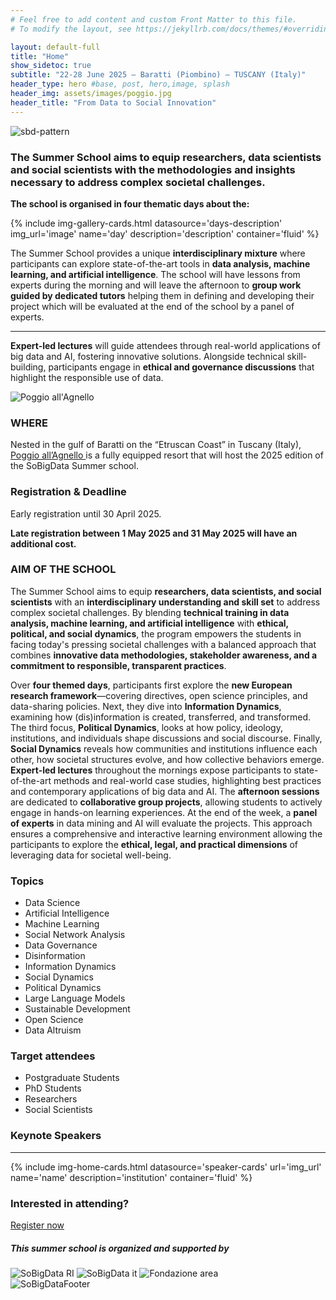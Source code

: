 ```yaml
---
# Feel free to add content and custom Front Matter to this file.
# To modify the layout, see https://jekyllrb.com/docs/themes/#overriding-theme-defaults

layout: default-full
title: "Home"
show_sidetoc: true
subtitle: "22-28 June 2025 – Baratti (Piombino) – TUSCANY (Italy)"
header_type: hero #base, post, hero,image, splash
header_img: assets/images/poggio.jpg
header_title: "From Data to Social Innovation"
---
```


<div class="full-width-wrapper">
    <img src="{{ site.baseurl }}/assets/images/header.svg" alt="sbd-pattern" class="full-width-image">
</div>

<div class="introduction">
    <div class="container">
        <div class="row pt-2">
            <div class="col-md-8 offset-md-2 col-sm-12">
               <h3>
The Summer School aims to equip researchers, data scientists and social scientists with the methodologies and insights necessary to address complex societal challenges.
</h3>
                <p class="mt-3"><strong>The school is organised in four thematic days about the:</strong></p>
            </div>
        </div>
    </div>
</div>
<div class="container-fluid my-5">
{% include img-gallery-cards.html 
    datasource='days-description'
    img_url='image'
    name='day'
    description='description'
    container='fluid' 
%}
</div>


<div class="introduction">
    <div class="container">
        <div class="row pt-2">
            <div class="col-md-8 offset-md-2 col-sm-12">
                <p>
                The Summer School provides a unique <strong>interdisciplinary mixture</strong> where participants can explore state-of-the-art tools in <strong>data analysis, machine learning, and artificial intelligence</strong>. The school will have lessons from experts during the morning and will leave the afternoon to <strong>group work guided by dedicated tutors</strong> helping them in defining and developing their project which will be evaluated at the end of the school by a panel of experts.</p>
                <hr>
                <p>
                <strong>Expert-led lectures</strong> will guide attendees through real-world applications of big data and AI, fostering innovative solutions. Alongside technical skill-building, participants engage in <strong>ethical and governance discussions</strong> that highlight the responsible use of data.
                </p>
            </div>
        </div>
    </div>

</div>


<div class="where">
    <div class="container">
        <div class="row pt-2 ">
            <div class="col-md-6 col-sm-12">
               <img src="{{ site.baseurl }}/assets/images/poggio-allagnello.jpeg" alt="Poggio all'Agnello">
            </div>
        <div class="col-md-6 col-sm-12">
            <h3>WHERE</h3>
            <p class="lead">Nested in the gulf of Baratti on the “Etruscan Coast” in Tuscany (Italy), <a href="{{ site.baseurl }}{% link _pages/venue.markdown %}.html">Poggio all’Agnello </a> is a fully equipped resort that will host the 2025 edition of the SoBigData Summer school.
            </p>
            <h3>Registration & Deadline</h3>
            <p>Early registration until 30 April 2025.</p>
            <p><strong>Late registration between 1 May 2025 and 31 May 2025 will have an additional cost.</strong></p>
            </div>
        </div>
    </div>
</div>

<div class="aim mt-5">
    <div class="container">
        <div class="row pt-2 ">
        <div class="col-md-6 col-sm-12">
            <h3>AIM OF THE SCHOOL</h3>
                <p>
                The Summer School aims to equip <strong>researchers, data scientists, and social scientists</strong> with an <strong>interdisciplinary understanding and skill set</strong> to address complex societal challenges. By blending <strong>technical training in data analysis, machine learning, and artificial intelligence</strong> with <strong>ethical, political, and social dynamics</strong>, the program empowers the students in facing today's pressing societal challenges with a balanced approach that combines <strong>innovative data methodologies, stakeholder awareness, and a commitment to responsible, transparent practices</strong>.
                </p>
                <p>
                    Over <strong>four themed days</strong>, participants first explore the <strong>new European research framework</strong>—covering directives, open science principles, and data-sharing policies. Next, they dive into <strong>Information Dynamics</strong>, examining how (dis)information is created, transferred, and transformed. The third focus, <strong>Political Dynamics</strong>, looks at how policy, ideology, institutions, and individuals shape discussions and social discourse. Finally, <strong>Social Dynamics</strong> reveals how communities and institutions influence each other, how societal structures evolve, and how collective behaviors emerge. <strong>Expert-led lectures</strong> throughout the mornings expose participants to state-of-the-art methods and real-world case studies, highlighting best practices and contemporary applications of big data and AI. The <strong>afternoon sessions</strong> are dedicated to <strong>collaborative group projects</strong>, allowing students to actively engage in hands-on learning experiences. At the end of the week, a <strong>panel of experts</strong> in data mining and AI will evaluate the projects. This approach ensures a comprehensive and interactive learning environment allowing the participants to explore the <strong>ethical, legal, and practical dimensions</strong> of leveraging data for societal well-being.
                </p>
            </div>
            <div class="col-md-6 col-sm-12">
            <div class="project lead px-3 py-1">
               <h3>Topics</h3>
                <ul>
                    <li>Data Science</li>
                    <li>Artificial Intelligence</li>
                    <li>Machine Learning</li>
                    <li>Social Network Analysis</li>
                    <li>Data Governance</li>
                    <li>Disinformation</li>
                    <li>Information Dynamics</li>
                    <li>Social Dynamics</li>
                    <li>Political Dynamics</li>
                    <li>Large Language Models</li>
                    <li>Sustainable Development</li>
                    <li>Open Science</li>
                    <li>Data Altruism</li>
                </ul>
            </div>
            <div class="project lead px-3 py-1 mt-2">   
                <h3>Target attendees</h3>
                <ul>
                    <li>Postgraduate Students</li>
                    <li>PhD Students</li>
                    <li>Researchers</li>
                    <li>Social Scientists</li>
                </ul>
            </div>
        </div>
    </div>
</div>

<div class=" container-fluid my-5 pt-2 pb-5 bg-color-full bg-color">
    <div class="container">
        <div class="row">
            <div class="col-md-12">
                <h3 class="text-white">Keynote Speakers</h3>
                <hr>
            </div>
        </div>
    </div>
{% include img-home-cards.html  
    datasource='speaker-cards' 
    url='img_url' 
    name='name' 
    description='institution' 
    container='fluid' 
%}
</div>


<div class="container cta">
        <div class="row py-5">
            <div class="col-md-12">
                <div>
                    <h3>Interested in attending?</h3>
                    <a href="{{site.baseurl}}{% link _pages/registration.markdown %}.html" class="btn btn-primary">Register now</a>
                </div>
            </div>
        </div>
</div>





<div class="container credits pt-5">
    <div class="row">
        <div class="col-md-12">
            <h5>This summer school is organized and supported by</h5>
        <div class="logo-grid">
                    <img src="{{ site.baseurl }}/assets/images/Logo_SoBigData_RI_560_X_100.png" alt="SoBigData RI" >
                    <img src="{{ site.baseurl }}/assets/images/Logo_SoBigData_ITA_560_X_100.png" alt="SoBigData it" >
                    <img src="{{ site.baseurl }}/assets/images/fondazioneAREA.png" alt="Fondazione area" >
        </div>
        </div>
    </div>
</div>


<div class="container py-5">
    <div class="row">
        <div class="col-md-12">
            <img src="{{ site.baseurl }}/assets/images/sbd_it_footer@3x.png" alt="SoBigDataFooter" class="full-width-image">
        </div>
    </div>
</div>
